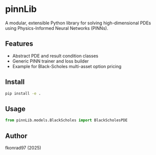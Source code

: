 # pinnLib

A modular, extensible Python library for solving high-dimensional PDEs using Physics-Informed Neural Networks (PINNs).

## Features
- Abstract PDE and result condition classes
- Generic PINN trainer and loss builder
- Example for Black-Scholes multi-asset option pricing

## Install
```bash
pip install -e .
```

## Usage
```python
from pinnLib.models.BlackScholes import BlackScholesPDE
```

## Author
fkonrad97 (2025)
